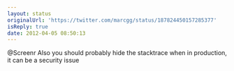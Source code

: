 ```yaml
---
layout: status
originalUrl: 'https://twitter.com/marcgg/status/187824450157285377'
isReply: true
date: 2012-04-05 08:50:13
---
```


@Screenr Also you should probably hide the stacktrace when in production, it can be a security issue
